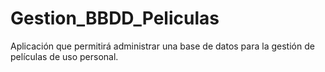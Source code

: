 # Gestion_BBDD_Peliculas
Aplicación que permitirá administrar una base de datos para la gestión de películas de uso personal. 
